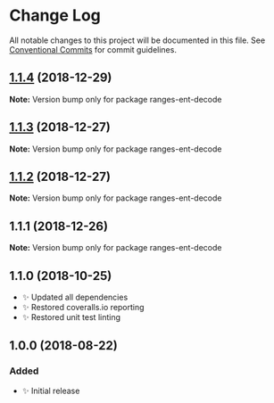 # Change Log

All notable changes to this project will be documented in this file.
See [Conventional Commits](https://conventionalcommits.org) for commit guidelines.

## [1.1.4](https://bitbucket.org/codsen/codsen/src/master/packages/ranges-ent-decode/compare/ranges-ent-decode@1.1.3...ranges-ent-decode@1.1.4) (2018-12-29)

**Note:** Version bump only for package ranges-ent-decode





## [1.1.3](https://bitbucket.org/codsen/codsen/src/master/packages/ranges-ent-decode/compare/ranges-ent-decode@1.1.2...ranges-ent-decode@1.1.3) (2018-12-27)

**Note:** Version bump only for package ranges-ent-decode





## [1.1.2](https://bitbucket.org/codsen/codsen/src/master/packages/ranges-ent-decode/compare/ranges-ent-decode@1.1.1...ranges-ent-decode@1.1.2) (2018-12-27)

**Note:** Version bump only for package ranges-ent-decode





## 1.1.1 (2018-12-26)

**Note:** Version bump only for package ranges-ent-decode





## 1.1.0 (2018-10-25)

- ✨ Updated all dependencies
- ✨ Restored coveralls.io reporting
- ✨ Restored unit test linting

## 1.0.0 (2018-08-22)

### Added

- ✨ Initial release
